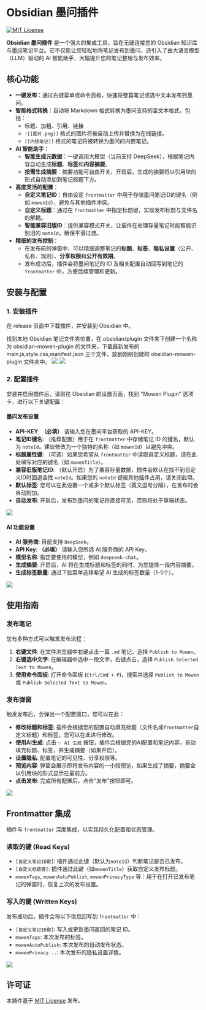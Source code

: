 # Obsidian 墨问插件

[![MIT License](https://img.shields.io/badge/License-MIT-green.svg)](https://choosealicense.com/licenses/mit/)

**Obsidian 墨问插件** 是一个强大的集成工具，旨在无缝连接您的 Obsidian 知识库与[墨问](https://mowen.app)笔记平台。它不仅能让您轻松地将笔记发布到墨问，还引入了由大语言模型（LLM）驱动的 AI 智能助手，大幅提升您的笔记整理与发布效率。

## 核心功能

- **一键发布**：通过右键菜单或命令面板，快速将整篇笔记或选中文本发布到墨问。
- **智能格式转换**：自动将 Markdown 格式转换为墨问支持的富文本格式，包括：
  - 标题、加粗、引用、链接
  - `![[图片.png]]` 格式的图片将被自动上传并替换为在线链接。
  - `[[内链笔记]]` 格式的笔记将被转换为墨问的内嵌笔记。
- **AI 智能助手**：
  - **智能生成元数据**：一键调用大模型（当前支持 DeepSeek），根据笔记内容自动生成**标题**、**标签**和**内容摘要**。
  - **按需生成摘要**：摘要功能可自由开关，开启后，生成的摘要将以引用块的形式自动添加到笔记标题下方。
- **高度灵活的配置**：
  - **自定义笔记ID**：自由设定 `frontmatter` 中用于存储墨问笔记ID的键名（例如 `mowenId`），避免与其他插件冲突。
  - **自定义标题**：通过在 `frontmatter` 中指定标题键，实现发布标题与文件名的解耦。
  - **智能兼容旧版ID**：提供兼容模式开关，让插件在处理存量笔记时能智能识别旧的 `noteId`，确保平滑过渡。
- **精细的发布控制**：
  - 在发布前的弹窗中，可以精细调整笔记的**标题**、**标签**、**隐私设置**（公开、私有、规则）、**分享权限**和**公开有效期**。
  - 发布成功后，插件会将墨问笔记的 ID 及相关配置自动回写到笔记的 `frontmatter` 中，方便后续管理和更新。

## 安装与配置

### 1. 安装插件
在 release 页面中下载插件，并安装到 Obsidian 中。

找到本地 Obsidian 笔记文件夹位置，在.obsidian/plugin 文件夹下创建一个名称为 obsidian-mowen-plugin 的文件夹，下载最新发布的 main.js,style.css,manifest.json 三个文件，放到刚刚创建的 obsidian-mowen-plugin 文件夹中。
![](1.png)
![](2.png)

### 2. 配置插件
安装并启用插件后，请前往 Obsidian 的设置页面，找到 "Mowen Plugin" 选项卡，进行以下关键配置：

#### 墨问发布设置
- **API-KEY**: **（必填）** 请输入您在墨问平台获取的 API-KEY。
- **笔记ID键名**: （推荐配置）用于在 `frontmatter` 中存储笔记 ID 的键名，默认为 `noteId`。建议修改为一个独特的名称（如 `mowenId`）以避免冲突。
- **标题属性键**: （可选）如果您希望从 `frontmatter` 中读取自定义标题，请在此处填写对应的键名（如 `mowenTitle`）。
- **兼容旧版笔记ID**: （默认开启）为了兼容存量数据，插件会默认在找不到自定义ID时回退查找 `noteId`。如果您的 `noteId` 键被其他插件占用，请关闭此项。
- **默认标签**: 您可以在此设置一个或多个默认标签（英文逗号分隔），在发布时会自动附加。
- **自动发布**: 开启后，发布到墨问的笔记将直接可见，否则将处于草稿状态。

![](3.png)

#### AI 功能设置
- **AI 服务商**: 目前支持 `DeepSeek`。
- **API Key**: **（必填）** 请输入您所选 AI 服务商的 API Key。
- **模型名称**: 指定要使用的模型，例如 `deepseek-chat`。
- **生成摘要**: 开启后，AI 将在生成标题和标签的同时，为您提炼一段内容摘要。
- **生成标签数量**: 通过下拉菜单选择希望 AI 生成的标签数量（1-5个）。

![](4.png)

## 使用指南

### 发布笔记
您有多种方式可以触发发布流程：
1. **右键文件**: 在文件浏览器中右键点击一篇 `.md` 笔记，选择 `Publish to Mowen`。
2. **右键选中文字**: 在编辑器中选中一段文字，右键点击，选择 `Publish Selected Text to Mowen`。
3. **使用命令面板**: 打开命令面板 (`Ctrl/Cmd + P`)，搜索并选择 `Publish to Mowen` 或 `Publish Selected Text to Mowen`。

### 发布弹窗
触发发布后，会弹出一个配置窗口，您可以在此：
- **修改标题和标签**: 插件会根据您的配置自动填充标题（文件名或`frontmatter`自定义标题）和标签，您可以在此进行修改。
- **使用AI生成**: 点击 `✨ AI 生成` 按钮，插件会根据您的AI配置和笔记内容，自动填充标题、标签，并生成摘要（如果开启）。
- **设置隐私**: 配置笔记的可见性、分享权限等。
- **预览内容**: 弹窗会展示即将发布内容的一小段预览，如果生成了摘要，摘要会以引用块的形式显示在最前方。
- **点击发布**: 完成所有配置后，点击"发布"按钮即可。

![](5.png)

## Frontmatter 集成

插件与 `frontmatter` 深度集成，以实现持久化配置和状态管理。

### 读取的键 (Read Keys)
- `[自定义笔记ID键]`: 插件通过此键（默认为`noteId`）判断笔记是否已发布。
- `[自定义标题键]`: 插件通过此键（如`mowenTitle`）获取自定义发布标题。
- `mowenTags`, `mowenAutoPublish`, `mowenPrivacyType` 等：用于在打开已发布笔记的弹窗时，恢复上次的发布设置。

### 写入的键 (Written Keys)
发布成功后，插件会将以下信息回写到 `frontmatter` 中：
- `[自定义笔记ID键]`: 写入或更新墨问返回的笔记 ID。
- `mowenTags`: 本次发布的标签。
- `mowenAutoPublish`: 本次发布的自动发布状态。
- `mowenPrivacy...`: 本次发布的隐私设置详情。

![](6.png)
## 许可证

本插件基于 [MIT License](LICENSE) 发布。